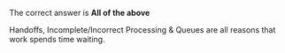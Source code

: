 The correct answer is **All of the above**

Handoffs, Incomplete/Incorrect Processing & Queues are all reasons that work spends time waiting.